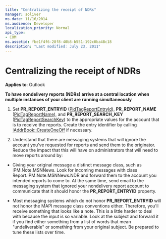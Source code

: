 ```yaml
---
title: "Centralizing the receipt of NDRs"
manager: soliver
ms.date: 11/16/2014
ms.audience: Developer
localization_priority: Normal
api_type:
- COM
ms.assetid: fbe1f4f6-28f8-40b8-b551-192c0ba48c18
description: "Last modified: July 23, 2011"
---
```


# Centralizing the receipt of NDRs

**Applies to**: Outlook 
  
**To have nondelivery reports (NDRs) arrive at a central location when multiple instances of your client are running simultaneously**
  
1. Set **PR_REPORT_ENTRYID** ([PidTagReportEntryId](pidtagreportentryid-canonical-property.md)), **PR_REPORT_NAME** ([PidTagReportName](pidtagreportname-canonical-property.md)), and **PR_REPORT_SEARCH_KEY** ([PidTagReportSearchKey](pidtagreportsearchkey-canonical-property.md)) to the appropriate values for the account that is to receive the reports. Create the entry identifier by calling [IAddrBook::CreateOneOff](iaddrbook-createoneoff.md) if necessary. 
    
2. Understand that there are messaging systems that will ignore the account you've requested for reports and send them to the originator. Reduce the impact that this will have on administrators that will need to move reports around by:
    
- Giving your original message a distinct message class, such as IPM.Note.MSNNews. Look for incoming messages with class Report.IPM.Note.MSNNews.NDR and forward them to the account you intended reports to come to. At the same time, send email to the messaging system that ignored your nondelivery report account to communicate that it should honor the **PR_REPORT_ENTRYID** property. 
    
- Most messaging systems which do not honor **PR_REPORT_ENTRYID** will not honor the MAPI message class conventions either. Therefore, you'll receive something that looks like a note. This is a little harder to deal with because the input is so variable. Look at the subject and forward it if you find either something from a list of words that mean "undeliverable" or something from your original subject. Be prepared to tune these lists over time. 
    

